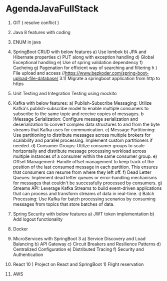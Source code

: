 # AgendaJavaFullStack

1) GIT ( resolve conflict )
2) Java 8 features with coding
3) ENUM in java
3) SpringBoot CRUD with below features
        a) Use lombok
        b) JPA and Hibernate properties
        c) PUT along with exception handling
        d) Global Exceptional handling
        e) Use of spring validation dependency 
        f) Cacheing
        g) Pagenation for efficient way of searching and filtering
        h ) File upload and access //https://www.bezkoder.com/spring-boot-upload-file-database/
3.1) Migrate a springboot application from http to https
4) Unit Testing and Integration Testing using mockito
5) Kafka with below features:
      a) Publish-Subscribe Messaging:
      Utilize Kafka's publish-subscribe model to enable multiple consumers to subscribe to the same topic and receive copies of messages.
      b )Message Serialization:
      Configure message serialization and deserialization to convert complex data structures to and from the byte streams that Kafka uses for communication.
      c) Message Partitioning:
      Use partitioning to distribute messages across multiple brokers for scalability and parallel processing. Implement custom partitioners if needed.
      d) Consumer Groups:
      Utilize consumer groups to scale horizontally and distribute message processing workload across multiple instances of a consumer within the same consumer group.
      e) Offset Management:
      Handle offset management to keep track of the position of the last consumed message in each partition. This ensures that consumers can resume from where they left off.
      f) Dead Letter Queues:
      Implement dead letter queues or error-handling mechanisms for messages that couldn't be successfully processed by consumers.
      g) Streams API:
      Leverage Kafka Streams to build event-driven applications that can process and transform streams of data in real-time.
      i) Batch Processing:
      Use Kafka for batch processing scenarios by consuming messages from topics that store batches of data.

6) Spring Security with below features
        a) JWT token implementation
        b) Add logout functionality
7) Docker
8) MicroServices with SpringBoot 3
        a) Service Discovery and Load Balancing
        b) API Gateway
        c) Circuit Breakers and Resilience Patterns
        d) Centralized Configuration
        e) Distributed Tracing
        f) Security and Authentication
9) React
10 ) Project on React and SpringBoot
        1) Flight reservation 
11) AWS
        
